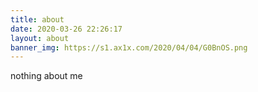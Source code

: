 ```yaml
---
title: about
date: 2020-03-26 22:26:17
layout: about
banner_img: https://s1.ax1x.com/2020/04/04/G0BnOS.png
---
```


nothing about me
